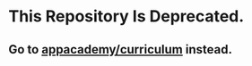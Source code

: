 # This Repository Is Deprecated.

## Go to [appacademy/curriculum](https://github.com/appacademy/curriculum/tree/master/react) instead.